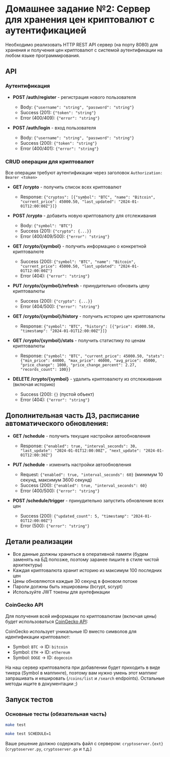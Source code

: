 # Домашнее задание №2: Сервер для хранения цен криптовалют с аутентификацией

Необходимо реализовать HTTP REST API сервер (на порту 8080) для хранения и получения цен криптовалют с системой аутентификации на любом языке программирования.

## API

### Аутентификация
- **POST /auth/register** - регистрация нового пользователя
  - Body: `{"username": "string", "password": "string"}`
  - Success (201): `{"token": "string"}`
  - Error (400/409): `{"error": "string"}`

- **POST /auth/login** - вход пользователя
  - Body: `{"username": "string", "password": "string"}`
  - Success (200): `{"token": "string"}`
  - Error (400/401): `{"error": "string"}`

### CRUD операции для криптовалют
Все операции требуют аутентификации через заголовок `Authorization: Bearer <token>`

- **GET /crypto** - получить список всех криптовалют
  - Response: `{"cryptos": [{"symbol": "BTC", "name": "Bitcoin", "current_price": 45000.50, "last_updated": "2024-01-01T12:00:00Z"}]}`

- **POST /crypto** - добавить новую криптовалюту для отслеживания
  - Body: `{"symbol": "BTC"}`
  - Success (201): `{"crypto": {...}}`
  - Error (400/409/500): `{"error": "string"}`

- **GET /crypto/{symbol}** - получить информацию о конкретной криптовалюте
  - Success (200): `{"symbol": "BTC", "name": "Bitcoin", "current_price": 45000.50, "last_updated": "2024-01-01T12:00:00Z"}`
  - Error (404): `{"error": "string"}`

- **PUT /crypto/{symbol}/refresh** - принудительно обновить цену криптовалюты
  - Success (200): `{"crypto": {...}}`
  - Error (404/500): `{"error": "string"}`

- **GET /crypto/{symbol}/history** - получить историю цен криптовалюты
  - Response: `{"symbol": "BTC", "history": [{"price": 45000.50, "timestamp": "2024-01-01T12:00:00Z"}]}`

- **GET /crypto/{symbol}/stats** - получить статистику по ценам криптовалюты
  - Response: `{"symbol": "BTC", "current_price": 45000.50, "stats": {"min_price": 44000, "max_price": 46000, "avg_price": 45000, "price_change": 1000, "price_change_percent": 2.27, "records_count": 100}}`

- **DELETE /crypto/{symbol}** - удалить криптовалюту из отслеживания (включая историю)
  - Success (200): `{}` (пустой объект)
  - Error (404): `{"error": "string"}`

## Дополнительная часть ДЗ, расписание автоматического обновления:

- **GET /schedule** - получить текущие настройки автообновления
  - Response: `{"enabled": true, "interval_seconds": 30, "last_update": "2024-01-01T12:00:00Z", "next_update": "2024-01-01T12:00:30Z"}`

- **PUT /schedule** - изменить настройки автообновления
  - Request: `{"enabled": true, "interval_seconds": 60}` (минимум 10 секунд, максимум 3600 секунд)
  - Success (200): `{"enabled": true, "interval_seconds": 60}`
  - Error (400/500): `{"error": "string"}`

- **POST /schedule/trigger** - принудительно запустить обновление всех цен
  - Success (200): `{"updated_count": 5, "timestamp": "2024-01-01T12:00:00Z"}`
  - Error (500): `{"error": "string"}`

## Детали реализации

- Все данные должны храниться в оперативной памяти (будем заменять на БД попозже, поэтому заранее пишите в стиле чистой архитектуры)
- Каждая криптовалюта хранит историю из максимум 100 последних цен
- Цены обновляются каждые 30 секунд в фоновом потоке
- Пароли должны быть хешированы (bcrypt, scrypt)
- Используйте JWT токены для аунтефикации

### CoinGecko API

Для получения всей информации по криптовалютам (включая цены) будет использоваться [CoinGecko API](https://docs.coingecko.com/reference/introduction):

CoinGecko использует уникальные ID вместо символов для идентификации криптовалют:
- Symbol: `BTC` → ID: `bitcoin`
- Symbol: `ETH` → ID: `ethereum`
- Symbol: `DOGE` → ID: `dogecoin`

На наш сервер криптовалюта при добавлении будет приходить в виде тикера (Symbol в маппинге), поэтому вам нужно умень этот маппинг запрашивать и кешировать (`/coins/list` и `/search` endpoints). Остальные методы ищите в документации ;)

## Запуск тестов

### Основные тесты (обязательная часть)
```bash
make test
```

```bash
make test SCHEDULE=1
```

Ваше решение должно содержать файл с сервером: `cryptoserver.{ext}` (`cryptoserver.py`, `cryptoserver.go` и т.д.)
